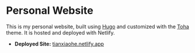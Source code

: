 # Personal Website

This is my personal website, built using [Hugo](https://gohugo.io/) and customized with the [Toha](https://github.com/hugo-toha/toha) theme. It is hosted and deployed with Netlify.

- **Deployed Site:** [tianxiaohe.netlify.app](https://tianxiaohe.netlify.app)